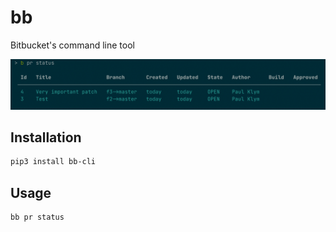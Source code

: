 # bb

Bitbucket's command line tool

![bb screenshot](screenshot.png)

## Installation

```sh
pip3 install bb-cli
```

## Usage

```sh
bb pr status
```
